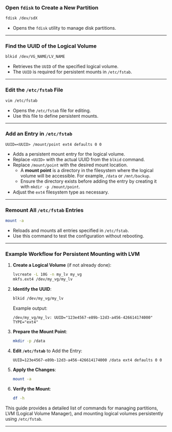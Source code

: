 ### Open `fdisk` to Create a New Partition

```bash
fdisk /dev/sdX
```

- Opens the `fdisk` utility to manage disk partitions.

---

### Find the UUID of the Logical Volume

```bash
blkid /dev/VG_NAME/LV_NAME
```

- Retrieves the `UUID` of the specified logical volume.
- The `UUID` is required for persistent mounts in `/etc/fstab`.

---

### Edit the `/etc/fstab` File

```bash
vim /etc/fstab
```

- Opens the `/etc/fstab` file for editing.
- Use this file to define persistent mounts.

---

### Add an Entry in `/etc/fstab`

```plaintext
UUID=<UUID> /mount/point ext4 defaults 0 0
```

- Adds a persistent mount entry for the logical volume.
- Replace `<UUID>` with the actual UUID from the `blkid` command.
- Replace `/mount/point` with the desired mount location.
  - A **mount point** is a directory in the filesystem where the logical volume will be accessible. For example, `/data` or `/mnt/backup`.
  - Ensure the directory exists before adding the entry by creating it with `mkdir -p /mount/point`.
- Adjust the `ext4` filesystem type as necessary.

---

### Remount All `/etc/fstab` Entries

```bash
mount -a
```

- Reloads and mounts all entries specified in `/etc/fstab`.
- Use this command to test the configuration without rebooting.

---

### Example Workflow for Persistent Mounting with LVM

1. **Create a Logical Volume** (if not already done):
   ```bash
   lvcreate -L 10G -n my_lv my_vg
   mkfs.ext4 /dev/my_vg/my_lv
   ```
2. **Identify the UUID**:
   ```bash
   blkid /dev/my_vg/my_lv
   ```
   Example output:
   ```plaintext
   /dev/my_vg/my_lv: UUID="123e4567-e89b-12d3-a456-426614174000" TYPE="ext4"
   ```
3. **Prepare the Mount Point**:
   ```bash
   mkdir -p /data
   ```
4. **Edit `/etc/fstab`** to Add the Entry:
   ```plaintext
   UUID=123e4567-e89b-12d3-a456-426614174000 /data ext4 defaults 0 0
   ```
5. **Apply the Changes**:
   ```bash
   mount -a
   ```
6. **Verify the Mount**:
   ```bash
   df -h
   ```

This guide provides a detailed list of commands for managing partitions, LVM (Logical Volume Manager), and mounting logical volumes persistently using `/etc/fstab`.

---
